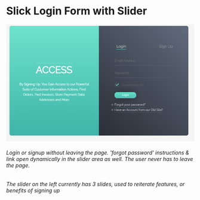 # Slick Login Form with Slider

![login form screen](loginForm.png)

###### Login or signup without leaving the page. 'forgot password' instructions & link open dynamically in the slider area as well. The user never has to leave the page. 

###### The slider on the left currently has 3 slides, used to reiterate features, or benefits of signing up 
